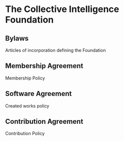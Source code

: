 The Collective Intelligence Foundation
==

Bylaws
--
Articles of incorporation defining the Foundation

Membership Agreement
--
Membership Policy

Software Agreement
--
Created works policy

Contribution Agreement
--
Contribution Policy
